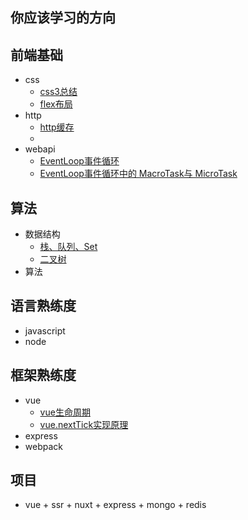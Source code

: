 ## 你应该学习的方向

## 前端基础
+ css
    + [css3总结](https://github.com/sfyr111/blog/issues/1)
    + [flex布局](https://github.com/sfyr111/blog/issues/2)
+ http
    + [http缓存](https://github.com/sfyr111/blog/issues/3)
    + 
+ webapi
    + [EventLoop事件循环](https://github.com/sfyr111/blog/issues/4)
    + [EventLoop事件循环中的 MacroTask与 MicroTask](https://github.com/sfyr111/blog/issues/6)

## 算法
+ 数据结构
	+ [栈、队列、Set](https://github.com/sfyr111/blog/issues/8)
	+ [二叉树](https://github.com/sfyr111/blog/issues/9)
+ 算法

## 语言熟练度
+ javascript
+ node

## 框架熟练度
+ vue
    + [vue生命周期](https://github.com/sfyr111/blog/issues/5)
	+ [vue.nextTick实现原理](https://github.com/sfyr111/blog/issues/7)
+ express
+ webpack

## 项目
+ vue + ssr + nuxt + express + mongo + redis
